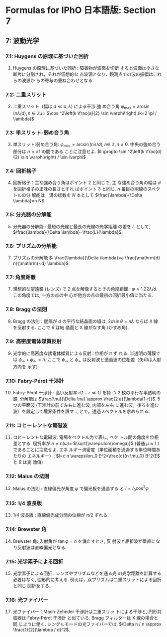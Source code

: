 # Formulas for IPhO 日本語版: Section 7

## 7: 波動光学

### 7.1: Huygens の原理に基づいた回折

1. Huygens の原理に基づいた回折 : 障害物が波面を切断 すると波面は小さな断片に分割され，それが仮想的な 点波源となり，観測点での波の振幅はこれらの波源か らの寄与の重ね合わせとなる.

### 7.2: 二重スリット

2.  二重スリット（幅は $d \ll a, \lambda)$ による干渉:強 め合う角 $\varphi_{\max }=\arcsin (n \lambda / d), n \in \mathbb{Z} . I \propto$ $\cos ^2\left(k \frac{a}{2} \sin \varphi\right),(k=2 \pi / \lambda)$

### 7.3: 単スリット-弱め合う角

3. 単スリット:弱め合う角: $\varphi_{\text {min }}=\arcsin (n \lambda / d), n \in$ $\mathbb{Z}, n \neq 0$. 中央の強め合う部分は $n=\pm 1$ の間である ことに注意せよ. $I \propto \sin ^2\left(k \frac{d}{2} \sin \varphi\right) / \sin \varphi$

### 7.4: 回折格子

4. 回折格子：主な強め合う角はポイント 2 と同じで, 主 な強め合う角の幅は $d$ を回折格子の正味の長さとすれ ばポイント 3 と同じ. $n$ 番目の明線のスペクトルの分 解能は，溝の総数を $N$ 本として $\frac{\lambda}{\Delta \lambda}=n N$.

### 7.5: 分光器の分解能

5. 分光器の分解能 : 最短の光線と最長の光線の光学距離 の差を $L$ として, $\frac{\lambda}{\Delta \lambda}=\frac{L}{\lambda}$.

### 7.6: プリズムの分解能

7. プリズムの分解能 $: \frac{\lambda}{\Delta \lambda}=a \frac{\mathrm{d} n}{\mathrm{~d} \lambda}$

### 7.7: 角度距離

7. 理想的な望遠鏡 (レンズ) で 2 点を解像するときの角度距離 : $\varphi \approx 1.22 \lambda / d$. この角度では, 一方の点の中 心が他方の点の最初の回折最小值に当たる.

### 7.8: Bragg の法則

8. Bragg の法則：間隔が $d$ の平行な結晶面の組は, $2 d \sin \theta=n \lambda$ ならば $\mathrm{X}$ 線を反射する. ここで $\theta$ は結 晶面と X 線がなす角 (かすめ角).

### 7.9: 高密度電体媒質反射

9.  光学的に高密度な誘電体媒質による反射 : 位相が $\pi$ ず れる. 半透明の薄膜では $\phi_{\rightarrow}+\phi_{\leftarrow}=\pi$. ここで $\phi_{\rightarrow}$ と $\phi_{\leftarrow}$ は反射波と透過波の位相差（矢印は入射方向を 示す)

### 7.10: Fabry-Pérot 干渉計

10. Fabry-Pérot 干渉計 : 高い反射率 $r(1-r \ll 1)$ を持 つ 2 枚の平行な半透明の鏡. 分解能は $\frac{\nu}{\Delta \nu} \approx \frac{2 a}{\lambda(1-r)}$. 5 つの平面波 (干渉計の前で左右に進む波, 内部を左右 に進む波，後ろを進む波）を設定して境界条件を課す ことで，透過スペクトルを求められる.

### 7.11: コヒーレントな電磁波

11. コヒーレントな電磁波: 電場をベクトル为で表し, ベク トル間の角度を位相差とする. 屈折率が $n=n(\omega)=$ $\sqrt{\varepsilon(\omega)}$ (普通 $\mu \approx 1$ ) であることに注意せよ. エネ ルギー流密度（単位面積を通過する単位時間あたりの エネルギー）: $I=c n \varepsilon_0 E^2=\frac{c}{n \mu_0} B^2(E$ と $B$ は実 効值)

### 7.12: Malus の法則

12. Malus の法則 : 直線偏光が角度 $\varphi$ で偏光板を通過する と $I=I_0 \cos ^2 \varphi$

### 7.13: 1/4 波長版

13. $1 / 4$ 波長版 : 直線偏光成分間の位相が $\pi / 2$ ずれる.

### 7.14: Brewster 角

14. Brewster 角: 入射角が $\tan \varphi=n$ を満たすとき, 反 射波と屈折波が垂直になり反射波は直線偏光となる.

### 7.15: 光学素子による回折

15. 光学素子による回折 : レンズやプリズムなどを通る光 の光学距離を計算する必要はなく, 図形的に考える. 例えば，双プリズムは二重スリットによる回折と同じ 回折をする.

### 7.16: 光ファイバー <Badge type="tip" text="supplemental" />

17. 光ファイバー：Mach-Zehnder 干渉計は二重スリッ トによる干渉と, 円形共振器は Fabry-Pérot 干渉計 と似ている. Bragg フィルターは $\mathrm{X}$ 線の場合と同 じように働く. シングルモードの光ファイバーでは, $\Delta n / n \approx \frac{1}{2}(\lambda / d)^2$.
